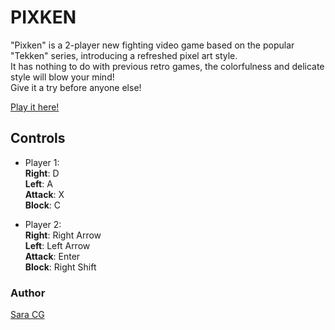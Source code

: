 # PIXKEN

"Pixken" is a 2-player new fighting video game based on the popular "Tekken" series, introducing a refreshed pixel art style.<br/>
It has nothing to do with previous retro games, the colorfulness and delicate style will blow your mind!<br/>
Give it a try before anyone else!

[Play it here!](https://sara-cg.github.io/pixken/)

## Controls

* Player 1:<br/>
**Right**: D<br/>
**Left**: A<br/>
**Attack**: X<br/>
**Block**: C

* Player 2:<br/>
**Right**: Right Arrow<br/>
**Left**: Left Arrow<br/>
**Attack**: Enter<br/>
**Block**: Right Shift

### Author

[Sara CG](mailto:correasg.sara@gmail.com)
